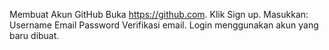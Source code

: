 Membuat Akun GitHub
 Buka https://github.com.
Klik Sign up.
Masukkan:
 Username
 Email
Password
Verifikasi email.
Login menggunakan akun yang baru dibuat. 

